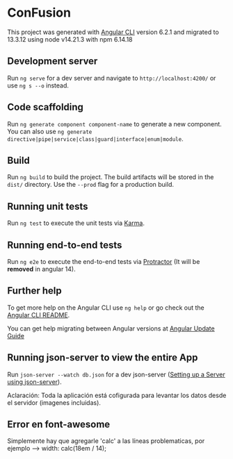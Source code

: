 # ConFusion
This project was generated with [Angular CLI](https://github.com/angular/angular-cli) version 6.2.1 and migrated to 13.3.12 using node v14.21.3 with npm 6.14.18

## Development server
Run `ng serve` for a dev server and navigate to `http://localhost:4200/` or use `ng s --o` instead.

## Code scaffolding
Run `ng generate component component-name` to generate a new component. You can also use `ng generate directive|pipe|service|class|guard|interface|enum|module`.

## Build
Run `ng build` to build the project. The build artifacts will be stored in the `dist/` directory. Use the `--prod` flag for a production build.

## Running unit tests
Run `ng test` to execute the unit tests via [Karma](https://karma-runner.github.io).

## Running end-to-end tests
Run `ng e2e` to execute the end-to-end tests via [Protractor](http://www.protractortest.org/) (It will be **removed** in angular 14).

## Further help
To get more help on the Angular CLI use `ng help` or go check out the [Angular CLI README](https://github.com/angular/angular-cli/blob/master/README.md).

You can get help migrating between Angular versions at [Angular Update Guide](https://update.angular.io/)

## Running json-server to view the entire App
Run `json-server --watch db.json` for a dev json-server
([Setting up a Server using json-server](https://www.npmjs.com/package/json-server)).

Aclaración: Toda la aplicación está cofigurada para levantar los datos desde el servidor (imagenes incluidas).

## Error en font-awesome
Simplemente hay que agregarle 'calc' a las líneas problematicas, por ejemplo --> width: calc(18em / 14);